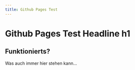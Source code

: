 ```yaml
---
title: Github Pages Test
---
```


# Github Pages Test Headline h1
## Funktionierts?

Was auch immer hier stehen kann...

